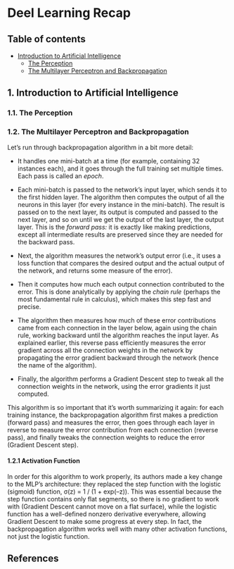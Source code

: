 # Deel Learning Recap

## Table of contents

- <a href='#1-introduction-to-artificial-intelligence'>Introduction to Artificial Intelligence</a><br>
  - <a href='#11-the-perception'>The Perception</a><br>
  - <a href='#12-the-multilayer-perceptron-and-backpropagation'>The Multilayer Perceptron and Backpropagation</a><br>

## 1. Introduction to Artificial Intelligence

### 1.1. The Perception

### 1.2. The Multilayer Perceptron and Backpropagation

Let’s run through backpropagation algorithm in a bit more detail:

- It handles one mini-batch at a time (for example, containing 32 instances each), and it goes through the full training set multiple times. Each pass is called an _epoch_.

- Each mini-batch is passed to the network’s input layer, which sends it to the first hidden layer. The algorithm then computes the output of all the neurons in this layer (for every instance in the mini-batch). The result is passed on to the next layer, its output is computed and passed to the next layer, and so on until we get the output of the last layer, the output layer.
  This is the _forward pass:_ it is exactly like making predictions, except all intermediate results are preserved since they are needed for the backward pass.

- Next, the algorithm measures the network’s output error (i.e., it uses a loss function that compares the desired output and the actual output of the network, and returns some measure of the error).

- Then it computes how much each output connection contributed to the error. This is done analytically by applying the _chain rule_ (perhaps the most fundamental rule in calculus), which makes this step fast and precise.

- The algorithm then measures how much of these error contributions came from each connection in the layer below, again using the chain rule, working backward until the algorithm reaches the input layer. As explained earlier, this reverse pass efficiently measures the error gradient across all the connection weights in the network by propagating the error gradient backward through the network (hence the name of the algorithm).

- Finally, the algorithm performs a Gradient Descent step to tweak all the connection weights in the network, using the error gradients it just computed.

This algorithm is so important that it’s worth summarizing it again: for each training instance, the backpropagation algorithm first makes a prediction (forward pass) and measures the error, then goes through each layer in reverse to measure the error contribution from each connection (reverse pass), and finally tweaks the connection weights to reduce the error (Gradient Descent step).

#### 1.2.1 Activation Function

In order for this algorithm to work properly, its authors made a key change to the MLP’s architecture: they replaced the step function with the logistic (sigmoid) function, σ(z) = 1 / (1 + exp(–z)). This was essential because the step function contains only flat segments, so there is no gradient to work with (Gradient Descent cannot move on a flat surface), while the logistic function has a well-defined nonzero derivative everywhere, allowing Gradient Descent to make some progress at every step. In fact, the backpropagation algorithm works well with many other activation functions, not just the logistic function.


## References

